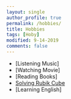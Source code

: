 ```yaml
---
layout: single
author_profile: true
permalink: /hobbies/
title: Hobbies
tags: [Hoby]
modified: 9-14-2019
comments: false
---
```



* [Listening Music]
* [Watching Movie]
* [Reading Books]
* [Solving Rubik Cube](https://cubesolve.com/)
* [Learning English]


